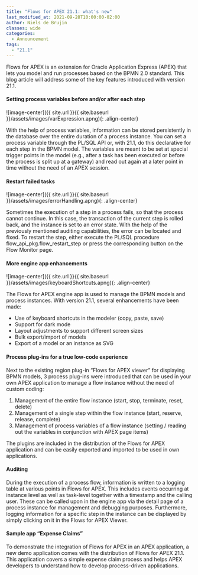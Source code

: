 ```yaml
---
title: "Flows for APEX 21.1: what's new"
last_modified_at: 2021-09-28T10:00:00-02:00
author: Niels de Brujin
classes: wide
categories:
  - Announcement
tags:
  - "21.1"
---
```

Flows for APEX is an extension for Oracle Application Express (APEX) that lets you model and run processes based on the BPMN 2.0 standard. This blog article will address some of the key features introduced with version 21.1.

#### Setting process variables before and/or after each step
![image-center]({{ site.url }}{{ site.baseurl }}/assets/images/varExpression.apng){: .align-center}

With the help of process variables, information can be stored persistently in the database over the entire duration of a process instance. You can set a process variable through the PL/SQL API or, with 21.1, do this declarative for each step in the BPMN model. The variables are meant to be set at special trigger points in the model (e.g., after a task has been executed or before the process is split up at a gateway) and read out again at a later point in time without the need of an APEX session.

#### Restart failed tasks
![image-center]({{ site.url }}{{ site.baseurl }}/assets/images/errorHandling.apng){: .align-center}

Sometimes the execution of a step in a process fails, so that the process cannot continue. In this case, the transaction of the current step is rolled back, and the instance is set to an error state. With the help of the previously mentioned auditing capabilities, the error can be located and fixed. To restart the step, either execute the PL/SQL procedure flow_api_pkg.flow_restart_step or press the corresponding button on the Flow Monitor page.

#### More engine app enhancements
![image-center]({{ site.url }}{{ site.baseurl }}/assets/images/keyboardShortcuts.apng){: .align-center}

The Flows for APEX engine app is used to manage the BPMN models and process instances. With version 21.1, several enhancements have been made:
- Use of keyboard shortcuts in the modeler (copy, paste, save)
- Support for dark mode
- Layout adjustments to support different screen sizes
- Bulk export/import of models
- Export of a model or an instance as SVG

#### Process plug-ins for a true low-code experience

Next to the existing region plug-in “Flows for APEX viewer” for displaying BPMN models, 3 process plug-ins were introduced that can be used in your own APEX application to manage a flow instance without the need of custom coding: 

1.	Management of the entire flow instance (start, stop, terminate, reset, delete)
2.	Management of a single step within the flow instance (start, reserve, release, complete)
3.	Management of process variables of a flow instance (setting / reading out the variables in conjunction with APEX page items)

The plugins are included in the distribution of the Flows for APEX application and can be easily exported and imported to be used in own applications.

#### Auditing

During the execution of a process flow, information is written to a logging table at various points in Flows for APEX. This includes events occurring at instance level as well as task-level together with a timestamp and the calling user. These can be called upon in the engine app via the detail page of a process instance for management and debugging purposes. Furthermore, logging information for a specific step in the instance can be displayed by simply clicking on it in the Flows for APEX Viewer.

#### Sample app “Expense Claims”

To demonstrate the integration of Flows for APEX in an APEX application, a new demo application comes with the distribution of Flows for APEX 21.1. This application covers a simple expense claim process and helps APEX developers to understand how to develop process-driven applications.